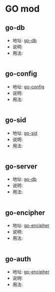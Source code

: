 # GO mod

## go-db

* 地址: [go-db](https://github.com/clong1995/go-db)
* 说明:
* 用法:

```go

```

## go-config

* 地址: [go-config](https://github.com/clong1995/go-config)
* 说明:
* 用法:

```go

```

## go-sid

* 地址: [go-sid](https://github.com/clong1995/go-sid)
* 说明:
* 用法:

```go

```

## go-server

* 地址: [go-db](https://github.com/clong1995/go-server)
* 说明:
* 用法:

```go

```

## go-encipher

* 地址: [go-encipher](https://github.com/clong1995/go-encipher)
* 说明:
* 用法:

```go

```

## go-auth

* 地址: [go-encipher](https://github.com/clong1995/go-auth)
* 说明:
* 用法:

```go

```
